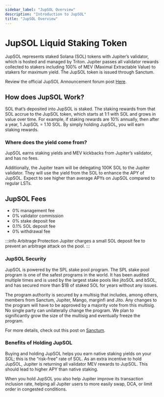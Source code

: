 ```yaml
---
sidebar_label: "JupSOL Overview"
description: "Introduction to JupSOL"
title: "JupSOL Overview"
---
```


# JupSOL Liquid Staking Token

JupSOL represents staked Solana (SOL) tokens with Jupiter’s validator, which is hosted and managed by Triton. Jupiter passes all validator rewards collected to stakers including 100% of MEV (Maximal Extractable Value) to stakers for maximum yield. The JupSOL token is issued through Sanctum.

Review the official JupSOL Announcement forum post [Here](https://www.jupresear.ch/t/jupsol-jupiter-staked-sol/14666).

## How does JupSOL Work?

SOL that’s deposited into JupSOL is staked. The staking rewards from that SOL accrue to the JupSOL token, which starts at 1:1 with SOL and grows in value over time. For example, if staking rewards are 10% annually, then after a year, 1 JupSOL = 1.10 SOL. By simply holding JupSOL, you will earn staking rewards.

### Where does the yield come from?

JupSOL earns staking yields and MEV kickbacks from Jupiter’s validator, and has no fees.

Additionally, the Jupiter team will be delegating 100K SOL to the Jupiter validator. They will use the yield from the SOL to enhance the APY of JupSOL. Expect to see higher than average APYs on JupSOL compared to regular LSTs.

## JupSOL Fees
- 0% management fee
- 0% validator commission
- 0% stake deposit fee
- 0.1% SOL deposit fee
- 0% withdrawal fee

:::info Arbitrage Protection
Jupiter charges a small SOL deposit fee to prevent an arbitrage attack on the pool.
:::

### JupSOL Security

JupSOL is powered by the SPL stake pool program. The SPL stake pool program is one of the safest programs in the world. It has been audited multiple times and is used by the largest stake pools like jitoSOL and bSOL, and has secured more than $1B of staked SOL for years without any issues.

The program authority is secured by a multisig that includes, among others, members from Sanctum, Jupiter, Mango, marginfi and Jito. Any changes to the program will have to be approved by a majority vote from this multisig. No single party can unilaterally change the program. We plan to significantly grow the size of the multisig and eventually freeze the program.

For more details, check out this post on [Sanctum](https://learn.sanctum.so/docs/security/is-sanctum-safe).

### Benefits of Holding JupSOL

Buying and holding JupSOL helps you earn native staking yields on your SOL; this is the “risk-free” rate of SOL. As an extra incentive to hold JupSOL, Jupiter is returning all validator MEV rewards to JupSOL. This should lead to higher APY than native staking.

When you hold JupSOL you also help Jupiter improve its transaction inclusion rate, helping all Jupiter users to more easily swap, DCA, or limit order in congested conditions.
